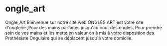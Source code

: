 # ongle_art
Ongle_Art 
Bienvenue sur notre site web ONGLES ART est votre site d'onglerie ,Pour des mains parfaites jusqu'au bout des ongles. Pour prendre soin de vos mains et les mette en valeur on à mis à votre disposition des Prothésiste Ongulaire qui se déplacent jusqu'à votre domicile.
